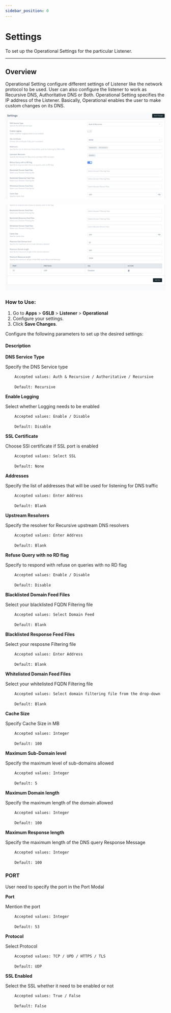```yaml
---
sidebar_position: 0
---
```


# Settings

To set up the Operational Settings for the particular Listener.

---

## Overview

Operational Setting configure different settings of Listener like the network protocol to be used. User can also configure the listener to work as Recursive DNS, Authoritative DNS or Both. Operational Setting specifies the IP address of the Listener. Basically, Operational enables the user to make custom changes on its DNS.

![operational-config](/img/gslb/v8/gslb-settings.png)

![operational-config-port](/img/gslb/v8/gslb-settings-2.png)

### How to Use:
1. Go to  **Apps** > **GSLB** > **Listener** > **Operational**
2. Configure your settings.
3. Click **Save Changes**.

Configure the following parameters to set up the desired settings:

#### Description

**DNS Service Type**    

Specify the DNS Service type

```
    Accepted values: Auth & Recursive / Authoritative / Recursive

    Default: Recursive
```


**Enable Logging**  

Select whether Logging needs to be enabled 

```
    Accepted values: Enable / Disable

    Default: Disable
```


**SSL Certificate**  

Choose SSl certificate if SSL port is enabled  

```
    Accepted values: Select SSL

    Default: None 
```


**Addresses**  

Specify the list of addresses that will be used for listening for DNS traffic

```
    Accepted values: Enter Address

    Default: Blank
```


**Upstream Resolvers**  

Specify the resolver for Recursive upstream DNS resolvers

```
    Accepted values: Enter Address

    Default: Blank 
```


**Refuse Query with no RD flag**  

Specify to respond with refuse on queries with no RD flag 

```
    Accepted values: Enable / Disable

    Default: Disable
```


**Blacklisted Domain Feed Files**  

Select your blacklisted FQDN Filtering file

```
    Accepted values: Select Domain Feed

    Default: Blank
```


**Blacklisted Response Feed Files**  

Select your resposne Filtering file

```
    Accepted values: Enter Address

    Default: Blank 
```


**Whitelisted Domain Feed Files**  

Select your whitelisted FQDN Filtering file

```
    Accepted values: Select domain filtering file from the drop-down

    Default: Blank
```


**Cache Size**  

Specify Cache Size in MB

```
    Accepted values: Integer

    Default: 100
```

**Maximum Sub-Domain level**  

Specify the maximum level of sub-domains allowed

```
    Accepted values: Integer

    Default: 5 
```


**Maximum Domain length**  

Specify the maximum length of the domain allowed

```
    Accepted values: Integer

    Default: 100
```


**Maximum Response length**  

Specify the maximum length of the DNS query Response Message


```
    Accepted values: Integer

    Default: 100
```


### PORT

User need to specify the port in the Port Modal



**Port**  

Mention the port

```
    Accepted values: Integer

    Default: 53
```


**Protocol**  

Select Protocol

```
    Accepted values: TCP / UPD / HTTPS / TLS

    Default: UDP
```


**SSL Enabled**  

Select the SSL whether it need to be enabled or not

```
    Accepted values: True / False

    Default: False
```


